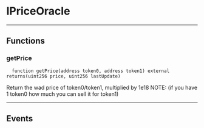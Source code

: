 # IPriceOracle




___

## Functions

### getPrice

```solidity
  function getPrice(address token0, address token1) external returns(uint256 price, uint256 lastUpdate)
```

Return the wad price of token0/token1, multiplied by 1e18
NOTE: (if you have 1 token0 how much you can sell it for token1)




___

## Events


